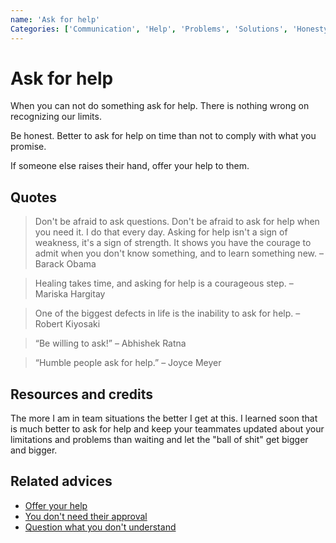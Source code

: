 ```yaml
---
name: 'Ask for help'
Categories: ['Communication', 'Help', 'Problems', 'Solutions', 'Honesty', 'Modesty','Integrity']
---
```

# Ask for help

When you can not do something ask for help. There is nothing wrong on recognizing our limits.

Be honest. Better to ask for help on time than not to comply with what you promise.

If someone else raises their hand, offer your help to them.

## Quotes

> Don't be afraid to ask questions. Don't be afraid to ask for help when you need it. I do that every day. Asking for help isn't a sign of weakness, it's a sign of strength. It shows you have the courage to admit when you don't know something, and to learn something new. – Barack Obama

> Healing takes time, and asking for help is a courageous step. – Mariska Hargitay

> One of the biggest defects in life is the inability to ask for help. – Robert Kiyosaki

> “Be willing to ask!” – Abhishek Ratna

> “Humble people ask for help.” – Joyce Meyer


## Resources and credits

The more I am in team situations the better I get at this. I learned soon that is much better to ask for help and keep your teammates updated about your limitations and problems than waiting and let the "ball of shit" get bigger and bigger.

## Related advices

- [Offer your help](../Offer%20your%20help/index.md)
- [You don't need their approval](../You%20don't%20need%20their%20approval/index.md)
- [Question what you don't understand](../Question%20what%20you%20don't%20understand/index.md)
